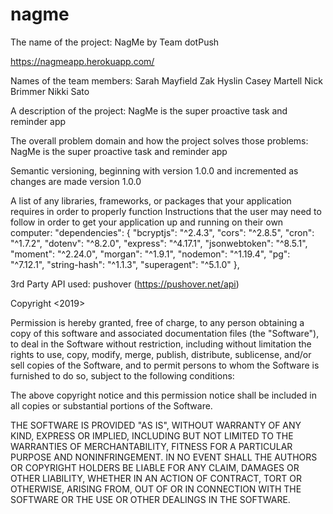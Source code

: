 # nagme
The name of the project: 
    NagMe by Team dotPush

https://nagmeapp.herokuapp.com/

Names of the team members:
    Sarah Mayfield
    Zak Hyslin
    Casey Martell
    Nick Brimmer
    Nikki Sato

A description of the project:
    NagMe is the super proactive task and reminder app

The overall problem domain and how the project solves those problems:
    NagMe is the super proactive task and reminder app

Semantic versioning, beginning with version 1.0.0 and incremented as changes are made
    version 1.0.0

A list of any libraries, frameworks, or packages that your application requires in order to properly function
Instructions that the user may need to follow in order to get your application up and running on their own computer: 
    "dependencies": {
        "bcryptjs": "^2.4.3",
        "cors": "^2.8.5",
        "cron": "^1.7.2",
        "dotenv": "^8.2.0",
        "express": "^4.17.1",
        "jsonwebtoken": "^8.5.1",
        "moment": "^2.24.0",
        "morgan": "^1.9.1",
        "nodemon": "^1.19.4",
        "pg": "^7.12.1",
        "string-hash": "^1.1.3",
        "superagent": "^5.1.0"
    },

3rd Party API used: 
    pushover (https://pushover.net/api)
    


Copyright <2019> <Team DotPush>

Permission is hereby granted, free of charge, to any person obtaining a copy of this software and associated documentation files (the "Software"), to deal in the Software without restriction, including without limitation the rights to use, copy, modify, merge, publish, distribute, sublicense, and/or sell copies of the Software, and to permit persons to whom the Software is furnished to do so, subject to the following conditions:

The above copyright notice and this permission notice shall be included in all copies or substantial portions of the Software.

THE SOFTWARE IS PROVIDED "AS IS", WITHOUT WARRANTY OF ANY KIND, EXPRESS OR IMPLIED, INCLUDING BUT NOT LIMITED TO THE WARRANTIES OF MERCHANTABILITY, FITNESS FOR A PARTICULAR PURPOSE AND NONINFRINGEMENT. IN NO EVENT SHALL THE AUTHORS OR COPYRIGHT HOLDERS BE LIABLE FOR ANY CLAIM, DAMAGES OR OTHER LIABILITY, WHETHER IN AN ACTION OF CONTRACT, TORT OR OTHERWISE, ARISING FROM, OUT OF OR IN CONNECTION WITH THE SOFTWARE OR THE USE OR OTHER DEALINGS IN THE SOFTWARE.